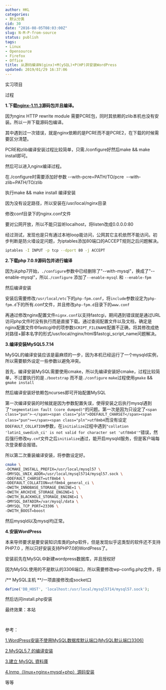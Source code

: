 ```yaml
---
author: HKL
categories:
- 默认分类
cid: 30
date: "2016-08-05T08:03:00Z"
slug: N-M-P-from-source
status: publish
tags:
- Linux
- Opensource
- Firefox
- Office
title: 从源码编译N(ginx)+M(ySQL)+P(HP)并安装WordPress
updated: 2019/01/29 16:37:06
---
```



实习项目

过程

**1.下载<a href="http://nginx.org/en/download.html">nginx-1.11.3</a>源码包并且编译。**

因为nginx HTTP rewrite module 需要PCRE包，同时其依赖的zlib本机也没有安装。所以一并下载源码包编译。

其中遇到过一次错误，就是nginx依赖的是PCRE而不是PCRE2，在下载的时候需要区分清楚。

PCRE和zlib编译安装过程比较简单，只需./configure好然后make &amp;&amp; make install即可。

然后可以进入nginx编译过程。

在./configure时需要添加好参数 --with-pcre=PATH/TO/pcre  --with-zlib=PATH/TO/zlib

执行make &amp;&amp; make install 编译安装
<!--more-->
因为没有设定路径，所以安装在/usr/local/nginx目录

修改conf目录下的nginx.conf文件

要对公网开放，所以不能只监听localhost，将listen改成0.0.0.0:80

经过测试，发现也是只有通过本地loop能访问，公网其它主机依然不能访问。初步判断是防火墙设定问题，为iptables添加80端口的ACCEPT规则之后问题解决。

```bash
iptables -I INPUT -p tcp --dport 80 -j ACCEPT
```

**2.下载php 7.0.9源码包并进行编译**

因为从php7开始，`./configure`参数中已经删除了"--with-mysql"，换成了"--enable-mysql"，所以`./configure` 添加了`--enable-mysql` 和 `--enable-fpm`

然后编译安装

安装后需要修改`/usr/local/etc`下的`php-fpm.conf`，将`include`参数设定为`php-fpm.d`下的所有.conf文件，并且修改`php-fpm.d`目录下的`www.conf`

再通过修改nginx配置文件`nignx.conf`以支持fastcgi，期间遇到错误就是通过URL访问php文件时没有执行而是直接下载。通过查阅配置文件以及文档，确定是nginx配置文件中fastcgi中的项参数`SCRIPT_FILENAME`配置不正确，将其修改成绝对路径+脚本名字的形式/usr/local/nginx/html$fastcgi_script_name问题解决。

**3.编译安装MySQL5.7.14**

MySQL的编译安装应该是最麻烦的一步，因为本机已经运行了一个mysqld实例，所以需要额外设定一些参数以避免冲突。

首先，编译安装MySQL需要使用cmake，所以先编译安装好cmake，过程比较简单，不过要执行的是`./bootstrap` 而不是`./configure` `make`过程使用`gmake` &amp;&amp; `gmake install`

然后编译安装好依赖包ncurses即可开始配置MySQL

第一次编译安装的时候就是因为参数配置失误，使得安装之后执行mysql遇到了`"segmentation fault (core dumped)"`的问题。第一次是因为只设定了`<span class="pun">-</span><span class="pln">DDEFAULT_CHARSET</span><span class="pun">=</span><span class="pln">utf8mb4`而没有设定`DDEFAULT_COLLATION`参数，在`initialize`过程中遇到`"collation 'latin1_swedish_ci' is not valid for character set 'utf8mb4'"`错误，然后强行修改`my.cnf`文件之后`initialize`通过，能开启mysqld服务，但是客户端每次登录都会报错。</span>

所以第二次重装编译安装，将参数设定好。
```bash
cmake \
-DCMAKE_INSTALL_PREFIX=/usr/local/mysql57 \
-DMYSQL_UNIX_ADDR=/usr/local/mysql5714/mysql57.sock \
-DDEFAULT_CHARSET=utf8mb4 \
-DDEFAULT_COLLATION=utf8mb4_general_ci \
-DWITH_INNOBASE_STORAGE_ENGINE=1 \
-DWITH_ARCHIVE_STORAGE_ENGINE=1 \
-DWITH_BLACKHOLE_STORAGE_ENGINE=1 \
-DMYSQL_DATADIR=/var/mysql/data \
-DMYSQL_TCP_PORT=23306 \
-DWITH_BOOST=boost
```
然后mysqld以及mysql均正常。

**4.安装WordPress**

本来导师要求是要安装知识库类的php软件，但是发现似乎这类型的软件还不支持PHP7.0 ，所以只好安装支持PHP7.0的WordPress了。

安装前先在MySQL中新建wordpress数据库，并且授权好

因为MySQL使用的不是默认的3306端口，所以需要修改wp-config.php文件，将

/** MySQL主机 **/一项直接修改成socket口
```php
define('DB_HOST', 'localhost:/usr/local/mysql5714/mysql57.sock');
```
然后访问install.php安装

最终效果：本站

&nbsp;

参考：

<a href="http://java-zone.org/1201.html">1.WordPress安装不使用MySQL数据库默认端口(MySQL默认端口3306)</a>

<a href="https://www.insp.top/article/make-install-mysql-5-7">2.MySQL5.7 的编译安装</a>

<a href="http://wptw.org/create-the-wordpress-database-and-user/">3.建立 MySQL 資料庫</a>

<a href="http://www.tuicool.com/articles/jqIb22">4.lnmp（linux+nginx+mysql+php）源码安装</a>

等等